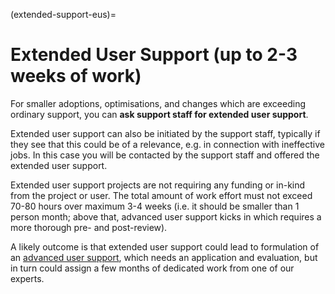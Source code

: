 (extended-support-eus)=

# Extended User Support (up to 2-3 weeks of work)

For smaller adoptions, optimisations, and changes which are exceeding ordinary
support, you can **ask support staff for extended user support**.

Extended user support can also be initiated by the
support staff, typically if they see that this could be of a relevance, e.g.
in connection with ineffective jobs. In this case you will be contacted by the
support staff and offered the extended user support.

Extended user support projects are not requiring any funding or in-kind from
the project or user. The total amount of work effort must not exceed 70-80
hours over maximum 3-4 weeks (i.e. it should be smaller than 1 person month;
above that, advanced user support kicks in which requires a more thorough pre-
and post-review).

A likely outcome is that extended user support could lead to formulation of an
[advanced user support](https://www.sigma2.no/advanced-user-support), which
needs an application and evaluation, but in turn could assign a few months of
dedicated work from one of our experts.
